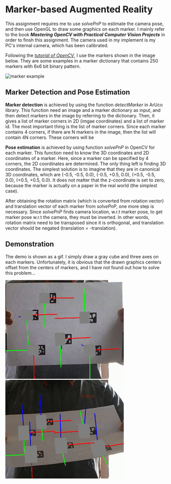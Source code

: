 # Marker-based Augmented Reality

This assignment requires me to use *solvePnP* to estimate the camera pose, and then use OpenGL to draw some graphics on each marker. I mainly refer to the book ***Mastering OpenCV with Practical Computer Vision Projects*** in order to finsh this assignment. The camera used in my implement is my PC's internal camera, which has been calibrated.

Following the [*tutorial of OpenCV*](https://docs.opencv.org/trunk/d5/dae/tutorial_aruco_detection.html), I use the markers shown in the image below. They are some examples in a marker dictionary that contains 250 markers with 6x6 bit binary pattern.

![marker example](https://docs.opencv.org/trunk/singlemarkerssource.png)

## Marker Detection and Pose Estimation

**Marker detection** is achieved by using the function *detectMarker* in ArUco library. This function need an image and a marker dictionary as input, and then detect markers in the image by referring to the dictionary. Then, it gives a list of marker corners in 2D (imgae coordinates) and a list of marker id. The most important thing is the list of marker corners. Since each marker contains 4 corners, if there are N markers in the image, then the list will contain 4N corners. These corners will be 

**Pose estimation** is achieved by using function *solvePnP* in OpenCV for each marker. This function need to know the 3D coordinates and 2D coordinates of a marker. Here, since a marker can be specified by 4 corners, the 2D coordinates are determined. The only thing left is finding 3D coordinates. The simplest solution is to imagine that they are in canonical 3D coordinates, which are (-0.5, -0.5, 0.0), (-0.5, +0.5, 0.0), (+0.5, -0.5, 0.0), (+0.5, +0.5, 0.0). It does not matter that the z-coordinate is set to zero, because the marker is actually on a paper in the real world (the simplest case).

After obtaining the rotation matrix (which is converted from rotation vector) and translation vector of each marker from *solvePnP*, one more step is necessary. Since *solvePnP* finds camera location, w.r.t marker pose, to get marker pose w.r.t the camera, they must be inverted. In other words, rotation matrix need to be transposed since it is orthogonal, and translation vector should be negated (translation = -translation).

## Demonstration
The demo is shown as a gif. I simply draw a gray cube and three axes on each markers. Unfortunately, it is obvious that the drawn graphics centers offset from the centers of markers, and I have not found out how to solve this problem...

![demo1](https://github.com/Nyohohoho/marker-based-AR/blob/master/Screenshots/demo1.gif)
![demo2](https://github.com/Nyohohoho/marker-based-AR/blob/master/Screenshots/demo2.gif)
